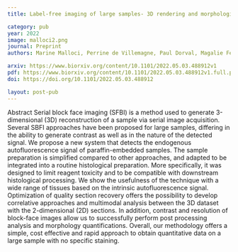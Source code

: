 ```yaml
---
title: Label-free imaging of large samples- 3D rendering and morphological analysis within histological workflows using serial block face imaging

category: pub
year: 2022
image: malloci2.png
journal: Preprint
authors: Marine Malloci, Perrine de Villemagne, Paul Dorval, Magalie Feyeux, Stéphanie Blandin, Guillaume Schmid, Philippe Hulin, Perrine Paul Gilloteaux

arxiv: https://www.biorxiv.org/content/10.1101/2022.05.03.488912v1
pdf: https://www.biorxiv.org/content/10.1101/2022.05.03.488912v1.full.pdf
doi: https://doi.org/10.1101/2022.05.03.488912

layout: post-pub
---
```

Abstract Serial block face imaging (SFBI) is a method used to generate 3-dimensional (3D) reconstruction of a sample via serial image acquisition. Several SBFI approaches have been proposed for large samples, differing in the ability to generate contrast as well as in the nature of the detected signal. We propose a new system that detects the endogenous autofluorescence signal of paraffin-embedded samples. The sample preparation is simplified compared to other approaches, and adapted to be integrated into a routine histological preparation. More specifically, it was designed to limit reagent toxicity and to be compatible with downstream histological processing. We show the usefulness of the technique with a wide range of tissues based on the intrinsic autofluorescence signal. Optimization of quality section recovery offers the possibility to develop correlative approaches and multimodal analysis between the 3D dataset with the 2-dimensional (2D) sections. In addition, contrast and resolution of block-face images allow us to successfully perform post processing analysis and morphology quantifications. Overall, our methodology offers a simple, cost effective and rapid approach to obtain quantitative data on a large sample with no specific staining.